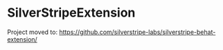SilverStripeExtension
=====================

Project moved to:
https://github.com/silverstripe-labs/silverstripe-behat-extension/

